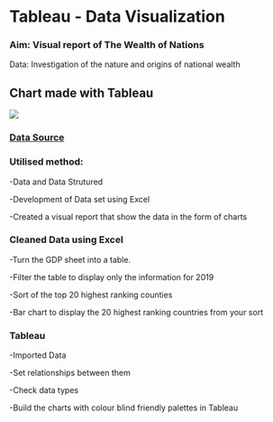 # Tableau - Data Visualization

### Aim: Visual report of The Wealth of Nations

Data: Investigation of the nature and origins of national wealth

## Chart made with Tableau

![](https://github.com/GustavoBraido/Tableau-DataVisualisation/blob/main/TableauDashboard.png?raw=true)

### [Data Source](https://justit831.sharepoint.com/:x:/s/DataAnalyticsProgramme-NewStandards/EVK1dsCfWvZMpvJzG9QaQk8B1nxx7hYR0KtGfbzJauf94g?e=CR1LFE)

### Utilised method:

-Data and Data Strutured

-Development of Data set using Excel

-Created a visual report that show the data in the form of charts

### Cleaned Data using **Excel**

-Turn the GDP sheet into a table.

-Filter the table to display only the information for 2019

-Sort of the top 20 highest ranking counties

-Bar chart to display the 20 highest ranking countries from your sort

### Tableau

-Imported Data

-Set relationships between them

-Check data types

-Build the charts with colour blind friendly palettes in Tableau





